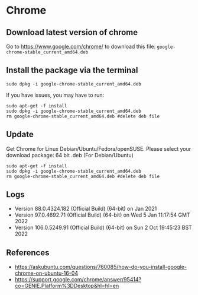 # Chrome

## Download latest version of chrome
Go to https://www.google.com/chrome/ to download this file: `google-chrome-stable_current_amd64.deb`

## Install the package  via the terminal
```
sudo dpkg -i google-chrome-stable_current_amd64.deb
```
If you have issues, you may have to run:
```
sudo apt-get -f install
sudo dpkg -i google-chrome-stable_current_amd64.deb
rm google-chrome-stable_current_amd64.deb #delete deb file
```

## Update 

Get Chrome for Linux
Debian/Ubuntu/Fedora/openSUSE.
Please select your download package: 64 bit .deb (For Debian/Ubuntu)


```
sudo apt-get -f install
sudo dpkg -i google-chrome-stable_current_amd64.deb
rm google-chrome-stable_current_amd64.deb #delete deb file
```

## Logs
* Version 88.0.4324.182 (Official Build) (64-bit) on Jan 2021
* Version 97.0.4692.71 (Official Build) (64-bit) on Wed  5 Jan 11:17:54 GMT 2022
* Version 106.0.5249.91 (Official Build) (64-bit) on Sun  2 Oct 19:45:23 BST 2022

## References
* https://askubuntu.com/questions/760085/how-do-you-install-google-chrome-on-ubuntu-16-04
* https://support.google.com/chrome/answer/95414?co=GENIE.Platform%3DDesktop&hl=hl=en

